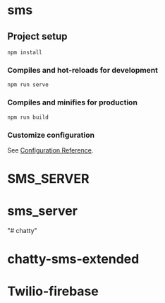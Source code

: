 # sms

## Project setup
```
npm install
```

### Compiles and hot-reloads for development
```
npm run serve
```

### Compiles and minifies for production
```
npm run build
```

### Customize configuration
See [Configuration Reference](https://cli.vuejs.org/config/).
# SMS_SERVER
# sms_server
"# chatty" 
# chatty-sms-extended
# Twilio-firebase
